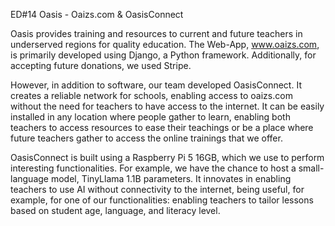 ED#14 Oasis - Oaizs.com & OasisConnect

Oasis provides training and resources to current and future teachers in underserved regions for quality education. The Web-App, www.oaizs.com, is primarily developed using Django, a Python framework. Additionally, for accepting future donations, we used Stripe.

However, in addition to software, our team developed OasisConnect. It creates a reliable network for schools, enabling access to oaizs.com without the need for teachers to have access to the internet. It can be easily installed in any location where people gather to learn, enabling both teachers to access resources to ease their teachings or be a place where future teachers gather to access the online trainings that we offer.

OasisConnect is built using a Raspberry Pi 5 16GB, which we use to perform interesting functionalities. For example, we have the chance to host a small-language model, TinyLlama 1.1B parameters. It innovates in enabling teachers to use AI without connectivity to the internet, being useful, for example, for one of our functionalities: enabling teachers to tailor lessons based on student age, language, and literacy level.
